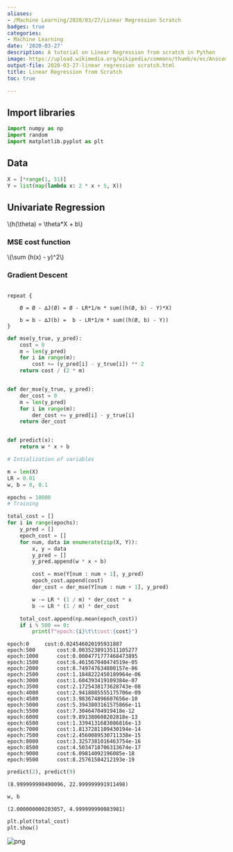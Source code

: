```yaml
---
aliases:
- /Machine Learning/2020/03/27/Linear Regression Scratch
badges: true
categories:
- Machine Learning
date: '2020-03-27'
description: A tutorial on Linear Regression from scratch in Python
image: https://upload.wikimedia.org/wikipedia/commons/thumb/e/ec/Anscombe%27s_quartet_3.svg/440px-Anscombe%27s_quartet_3.svg.png
output-file: 2020-03-27-linear regression scratch.html
title: Linear Regression from Scratch
toc: true

---
```



## Import libraries


```python
import numpy as np
import random
import matplotlib.pyplot as plt
```

## Data


```python
X = [*range(1, 51)]
Y = list(map(lambda x: 2 * x + 5, X))
```

## Univariate Regression

\\(h(\theta) = \theta*X + b\\)


### MSE cost function


\\(\sum (h(x) - y)^2\\)


### Gradient Descent


```

repeat {

    Ø = Ø - ∆J(Ø) = Ø - LR*1/m * sum((h(Ø, b) - Y)*X)    
    
    b = b - ∆J(b) =  b - LR*1/m * sum((h(Ø, b) - Y))
}

```


```python
def mse(y_true, y_pred):
    cost = 0
    m = len(y_pred)
    for i in range(m):
        cost += (y_pred[i] - y_true[i]) ** 2
    return cost / (2 * m)


def der_mse(y_true, y_pred):
    der_cost = 0
    m = len(y_pred)
    for i in range(m):
        der_cost += y_pred[i] - y_true[i]
    return der_cost


def predict(x):
    return w * x + b
```


```python
# Intialization of variables

m = len(X)
LR = 0.01
w, b = 0, 0.1

epochs = 10000
# Training

total_cost = []
for i in range(epochs):
    y_pred = []
    epoch_cost = []
    for num, data in enumerate(zip(X, Y)):
        x, y = data
        y_pred = []
        y_pred.append(w * x + b)

        cost = mse(Y[num : num + 1], y_pred)
        epoch_cost.append(cost)
        der_cost = der_mse(Y[num : num + 1], y_pred)

        w -= LR * (1 / m) * der_cost * x
        b -= LR * (1 / m) * der_cost

    total_cost.append(np.mean(epoch_cost))
    if i % 500 == 0:
        print(f"epoch:{i}\t\tcost:{cost}")
```

    epoch:0		cost:0.024546020195931887
    epoch:500		cost:0.0035238913511105277
    epoch:1000		cost:0.0004771777468473895
    epoch:1500		cost:6.461567040474519e-05
    epoch:2000		cost:8.749747634800157e-06
    epoch:2500		cost:1.1848222450189964e-06
    epoch:3000		cost:1.604393419109384e-07
    epoch:3500		cost:2.1725438173628743e-08
    epoch:4000		cost:2.9418885555175706e-09
    epoch:4500		cost:3.983674896607656e-10
    epoch:5000		cost:5.3943803161575866e-11
    epoch:5500		cost:7.30464704919418e-12
    epoch:6000		cost:9.891380608202818e-13
    epoch:6500		cost:1.3394131683086816e-13
    epoch:7000		cost:1.8137281109430194e-14
    epoch:7500		cost:2.4560089530711338e-15
    epoch:8000		cost:3.3257381016463754e-16
    epoch:8500		cost:4.5034718706313674e-17
    epoch:9000		cost:6.09814092196085e-18
    epoch:9500		cost:8.25761584212193e-19



```python
predict(2), predict(9)
```




    (8.999999990490096, 22.999999991911498)




```python
w, b
```




    (2.000000000203057, 4.999999990083981)




```python
plt.plot(total_cost)
plt.show()
```


    
![png](output_10_0.png)
    



```python

```


```python

```
